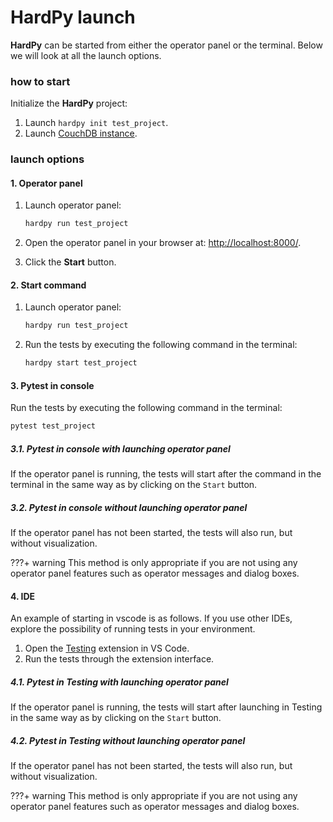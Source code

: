 # HardPy launch

**HardPy** can be started from either the operator panel or the terminal.
Below we will look at all the launch options.

### how to start

Initialize the **HardPy** project:

1. Launch `hardpy init test_project`.
2. Launch [CouchDB instance](../documentation/database.md#couchdb-instance).

### launch options

#### 1. Operator panel

1. Launch operator panel:
   ```bash
   hardpy run test_project
   ```

2. Open the operator panel in your browser at: [http://localhost:8000/](http://localhost:8000/).
3. Click the **Start** button.

#### 2. Start command

1. Launch operator panel:
   ```bash
   hardpy run test_project
   ```
2. Run the tests by executing the following command in the terminal:
    ```bash
    hardpy start test_project
    ```

#### 3. Pytest in console

Run the tests by executing the following command in the terminal:

```bash
pytest test_project
```

##### 3.1. Pytest in console with launching operator panel

If the operator panel is running, the tests will start after the command in the terminal in the same way as by clicking on the `Start` button.

##### 3.2. Pytest in console without launching operator panel

If the operator panel has not been started, the tests will also run, but without visualization.

???+ warning
    This method is only appropriate if you are not using any operator panel features such as operator messages and dialog boxes.

#### 4. IDE

An example of starting in vscode is as follows.
If you use other IDEs, explore the possibility of running tests in your environment.

1. Open the [Testing](https://code.visualstudio.com/docs/editor/testing) extension in VS Code.
2. Run the tests through the extension interface.

##### 4.1. Pytest in Testing with launching operator panel

If the operator panel is running, the tests will start after launching in Testing in the same way as by clicking on the `Start` button.

##### 4.2. Pytest in Testing without launching operator panel

If the operator panel has not been started, the tests will also run, but without visualization.

???+ warning
    This method is only appropriate if you are not using any operator panel features such as operator messages and dialog boxes.
